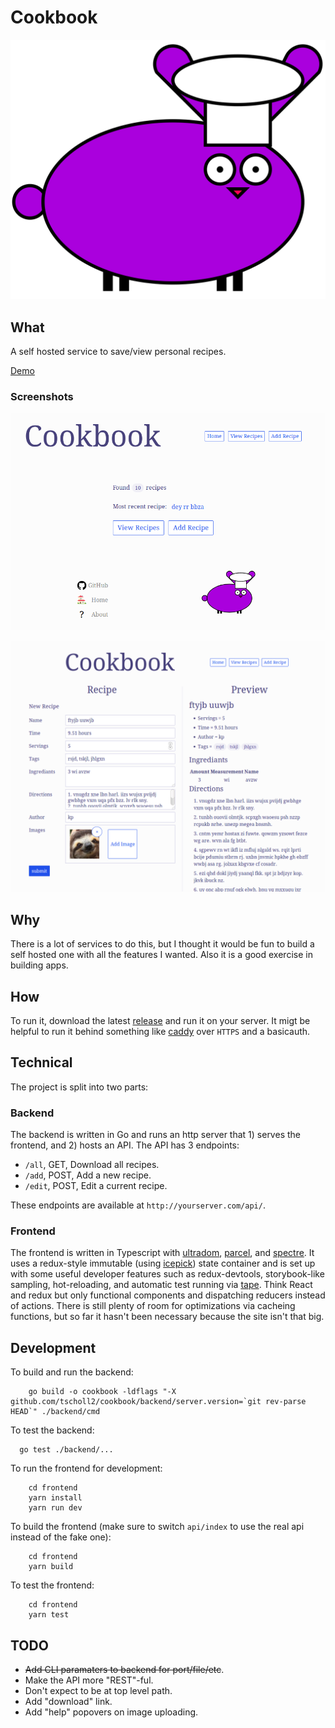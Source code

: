 # Cookbook

![logo](logo.svg)

## What

A self hosted service to save/view personal recipes.

[Demo](https://tscholl2.github.io/cookbook/)

### Screenshots

![screenshot 1](docs/screenshots/home.png)

![screenshot 2](docs/screenshots/edit.png)

## Why

There is a lot of services to do this, but I thought it would be fun to build a self hosted one with all the features I wanted.
Also it is a good exercise in building apps.

## How

To run it, download the latest [release](https://github.com/tscholl2/cookbook/releases) and run it on your server.
It migt be helpful to run it behind something like [caddy](https://github.com/mholt/caddy) over `HTTPS` and a basicauth.

## Technical

The project is split into two parts:

### Backend

The backend is written in Go and runs an http server that 1) serves the frontend, and 2) hosts an API. The API has 3 endpoints:

* `/all`, GET, Download all recipes.
* `/add`, POST, Add a new recipe.
* `/edit`, POST, Edit a current recipe.

These endpoints are available at `http://yourserver.com/api/`.

### Frontend

The frontend is written in Typescript with [ultradom](https://github.com/jorgebucaran/ultradom), [parcel](https://parceljs.org/), and [spectre](https://picturepan2.github.io/spectre/).
It uses a redux-style immutable (using [icepick](https://github.com/aearly/icepick)) state container and is set up with some useful developer features such as redux-devtools, storybook-like sampling, hot-reloading, and automatic test running via [tape](https://github.com/substack/tape). Think React and redux but only functional components and dispatching reducers instead of actions. There is still plenty of room for optimizations via cacheing functions, but so far it hasn't been necessary because the site isn't that big.

## Development

To build and run the backend:

```
    go build -o cookbook -ldflags "-X github.com/tscholl2/cookbook/backend/server.version=`git rev-parse HEAD`" ./backend/cmd
```

To test the backend:

```
  go test ./backend/...
```

To run the frontend for development:

```
    cd frontend
    yarn install
    yarn run dev
```

To build the frontend (make sure to switch `api/index` to use the real api instead of the fake one):

```
    cd frontend
    yarn build
```

To test the frontend:

```
    cd frontend
    yarn test
```

## TODO

* ~~Add CLI paramaters to backend for port/file/etc~~.
* Make the API more "REST"-ful.
* Don't expect to be at top level path.
* Add "download" link.
* Add "help" popovers on image uploading.
